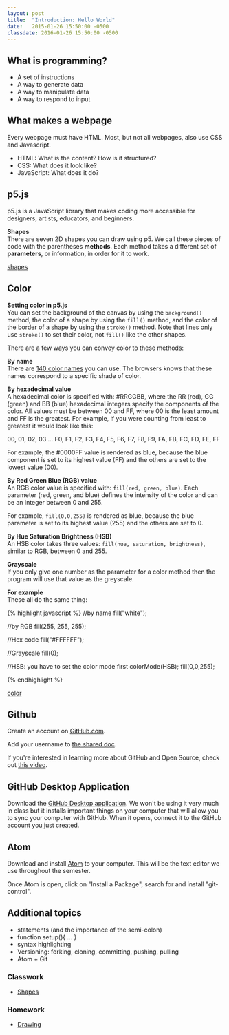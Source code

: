 ```yaml
---
layout: post
title:  "Introduction: Hello World"
date:   2015-01-26 15:50:00 -0500
classdate: 2016-01-26 15:50:00 -0500
---
```


## What is programming?

* A set of instructions
* A way to generate data
* A way to manipulate data
* A way to respond to input

## What makes a webpage

Every webpage must have HTML. Most, but not all webpages, also use CSS and Javascript.

* HTML: What is the content? How is it structured?
* CSS: What does it look like?
* JavaScript: What does it do?

## p5.js

p5.js is a JavaScript library that makes coding more accessible for designers, artists, educators, and beginners.

**Shapes**  
There are seven 2D shapes you can draw using p5. We call these pieces of code with the parentheses **methods**. Each method takes a different set of **parameters**, or information, in order for it to work.

<a href="/examples/shapes.js" class="p5_example show-lab show-lab-link hidden">shapes</a>


## Color
**Setting color in p5.js**  
You can set the background of the canvas by using the `background()` method, the color of a shape by using the `fill()` method, and the color of the border of a shape by using the `stroke()` method. Note that lines only use `stroke()` to set their color, not `fill()` like the other shapes.

There are a few ways you can convey color to these methods:

**By name**  
There are <a href="http://www.w3schools.com/html/html_colornames.asp">140 color names</a> you can use. The browsers knows that these names correspond to a specific shade of color.

**By hexadecimal value**  
A hexadecimal color is specified with: #RRGGBB, where the RR (red), GG (green) and BB (blue) hexadecimal integers specify the components of the color. All values must be between 00 and FF, where 00 is the least amount and FF is the greatest. For example, if you were counting from least to greatest it would look like this:

00, 01, 02, 03 ... F0, F1, F2, F3, F4, F5, F6, F7, F8, F9, FA, FB, FC, FD, FE, FF

For example, the #0000FF value is rendered as blue, because the blue component is set to its highest value (FF) and the others are set to the lowest value (00).


**By Red Green Blue (RGB) value**  
An RGB color value is specified with: `fill(red, green, blue)`. Each parameter (red, green, and blue) defines the intensity of the color and can be an integer between 0 and 255.

For example, `fill(0,0,255)`  is rendered as blue, because the blue parameter is set to its highest value (255) and the others are set to 0.

**By Hue Saturation Brightness (HSB)**  
An HSB color takes three values: `fill(hue, saturation, brightness)`, similar to RGB, between 0 and 255.

**Grayscale**  
If you only give one number as the parameter for a color method then the program will use that value as the greyscale.

**For example**  
These all do the same thing:

{% highlight javascript %}
//by name
fill("white");

//by RGB
fill(255, 255, 255);

//Hex code
fill("#FFFFFF");

//Grayscale
fill(0);

//HSB: you have to set the color mode first
colorMode(HSB);
fill(0,0,255);

{% endhighlight %}


<a href="/examples/drawing.js" class="p5_example show-lab show-lab-link hidden">color</a>

## Github

Create an account on [GitHub.com](http://github.com).

Add your username to [the shared doc](https://docs.google.com/a/newschool.edu/document/d/1-FIM8lom7PHB_tC7xFTmc3ko-3yRr0kM11heySDkxFo/edit?usp=sharing).

If you're interested in learning more about GitHub and Open Source, check out [this video](https://www.youtube.com/watch?v=Tyd0FO0tko8).

## GitHub Desktop Application

Download the [GitHub Desktop application](https://desktop.github.com/). We won't be using it very much in class but it installs important things on your computer that will allow you to sync your computer with GitHub. When it opens, connect it to the GitHub account you just created.

## Atom

Download and install [Atom](https://atom.io/) to your computer. This will be the text editor we use throughout the semester.

Once Atom is open, click on "Install a Package", search for and install "git-control".

## Additional topics

* statements (and the importance of the semi-colon)
* function setup(){ ... }
* syntax highlighting
* Versioning: forking, cloning, committing, pushing, pulling
* Atom + Git

<div class="assignment">
	<h3>Classwork</h3>
	<ul>
  	<li><a href="/assignments/shapes.html">Shapes</a></li>
	</ul>
</div>
<div class="assignment">
	<h3>Homework</h3>
	<ul>
  	<li><a href="/assignments/drawing.html">Drawing</a></li>
  </ul>
</div>
<div class="clear clearfix"></div>
